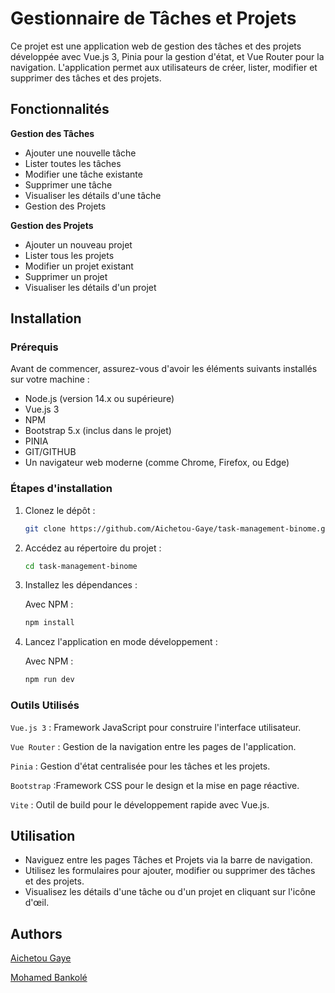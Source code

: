 # Gestionnaire de Tâches et Projets

Ce projet est une application web de gestion des tâches et des projets développée avec Vue.js 3, Pinia pour la gestion d'état, et Vue Router pour la navigation. L'application permet aux utilisateurs de créer, lister, modifier et supprimer des tâches et des projets.

## Fonctionnalités

**Gestion des Tâches**

- Ajouter une nouvelle tâche
- Lister toutes les tâches
- Modifier une tâche existante
- Supprimer une tâche
- Visualiser les détails d'une tâche
- Gestion des Projets

**Gestion des Projets**
- Ajouter un nouveau projet
- Lister tous les projets
- Modifier un projet existant
- Supprimer un projet
- Visualiser les détails d'un projet

## Installation

### Prérequis
Avant de commencer, assurez-vous d'avoir les éléments suivants installés sur votre machine :

- Node.js (version 14.x ou supérieure)
- Vue.js 3
- NPM 
- Bootstrap 5.x (inclus dans le projet)
- PINIA
- GIT/GITHUB
- Un navigateur web moderne (comme Chrome, Firefox, ou Edge)

### Étapes d'installation

1. Clonez le dépôt :

    ```bash
    git clone https://github.com/Aichetou-Gaye/task-management-binome.git
    ```

2. Accédez au répertoire du projet :

    ```bash
    cd task-management-binome

    ```

3. Installez les dépendances :

    Avec NPM :

    ```bash
    npm install
    ```

4. Lancez l'application en mode développement :

    Avec NPM :

    ```bash
    npm run dev
    ```

  




### Outils Utilisés
`Vue.js 3` : Framework JavaScript pour construire l'interface utilisateur.

`Vue Router` : Gestion de la navigation entre les pages de l'application.

`Pinia` : Gestion d'état centralisée pour les tâches et les projets.

`Bootstrap` :Framework CSS pour le design et la mise en page réactive.

`Vite` : Outil de build pour le développement rapide avec Vue.js.

## Utilisation

- Naviguez entre les pages Tâches et Projets via la barre de navigation.
- Utilisez les formulaires pour ajouter, modifier ou supprimer des tâches et des projets.
- Visualisez les détails d'une tâche ou d'un projet en cliquant sur l'icône d'œil.



##  Authors
[Aichetou Gaye](https://github.com/Aichetou-Gaye/)

[Mohamed Bankolé](https://github.com/medbankole97/)



